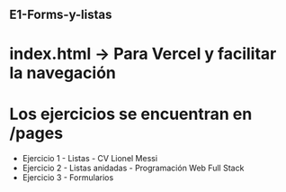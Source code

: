 ## E1-Forms-y-listas

# index.html -> Para Vercel y facilitar la navegación

# Los ejercicios se encuentran en /pages

+ Ejercicio 1 - Listas - CV Lionel Messi
+ Ejercicio 2 - Listas anidadas - Programación Web Full Stack
+ Ejercicio 3 - Formularios